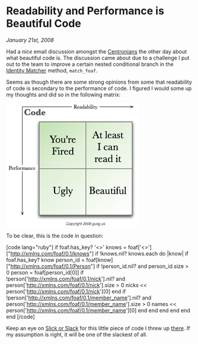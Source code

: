 # Readability and Performance is Beautiful Code

<cite>January 21st, 2008</cite>

Had a *nice* email discussion amongst the [Centronians](http://techni.cal.ly) the other day about what beautiful code is. The discussion came about due to a challenge I put out to the team to improve a certain nested conditional branch in the [Identity Matcher](http://identity-matcher.googlecode.com/svn/trunk/lib/identity_matcher.rb) method, `match_foaf`.

Seems as though there are some strong opinions from some that readability of code is secondary to the performance of code. I figured I would some up my thoughts and did so in the following matrix:

<img src="/images/articles/code/code-perf-read.png">

To be clear, this is the code in question:

[code lang="ruby"]
if foaf.has_key? '<>'
  knows = foaf['<>']["<http://xmlns.com/foaf/0.1/knows>"]
  if !knows.nil?
    knows.each do |know|
      if foaf.has_key? know
        person_id = foaf[know]["<http://xmlns.com/foaf/0.1/Person>"]
        if !person_id.nil? and person_id.size > 0
          person = foaf[person_id[0]]
          if !person['<http://xmlns.com/foaf/0.1/nick>'].nil? and person['<http://xmlns.com/foaf/0.1/nick>'].size > 0
            nicks << person['<http://xmlns.com/foaf/0.1/nick>'][0]
          end
          if !person['<http://xmlns.com/foaf/0.1/member_name>'].nil? and person['<http://xmlns.com/foaf/0.1/member_name>'].size > 0
            names << person['<http://xmlns.com/foaf/0.1/member_name>'][0]
          end
        end
      end
    end
  end
end
[/code]

Keep an eye on [Slick or Slack](http://slickorslack.com) for this little piece of code I threw up [there](http://slickorslack.com/codes/100). If my assumption is right, it will be one of the slackest of all.
